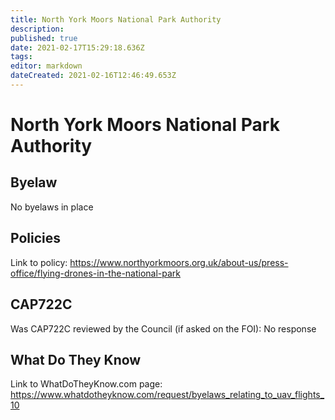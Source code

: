 ```yaml
---
title: North York Moors National Park Authority
description: 
published: true
date: 2021-02-17T15:29:18.636Z
tags: 
editor: markdown
dateCreated: 2021-02-16T12:46:49.653Z
---
```


# North York Moors National Park Authority


## Byelaw
No byelaws in place

## Policies

Link to policy: https://www.northyorkmoors.org.uk/about-us/press-office/flying-drones-in-the-national-park

## CAP722C

Was CAP722C reviewed by the Council (if asked on the FOI): No response

## What Do They Know

Link to WhatDoTheyKnow.com page: 
https://www.whatdotheyknow.com/request/byelaws_relating_to_uav_flights_10